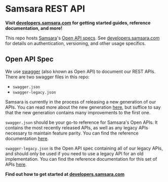 # Samsara REST API

**Visit [developers.samsara.com](https://developers.samsara.com) for getting started guides, reference documentation, and more!**

This repo hosts [Samsara](https://www.samsara.com)'s [Open API specs](https://swagger.io/specification/v2). See [developers.samsara.com](https://developers.samsara.com) for details on authentication, versioning, and other usage specifics.

## Open API Spec

We use [swagger](https://swagger.io/specification/v2) (also known as Open API) to document our REST APIs. There are two swagger files in this repo:

- `swagger.json`
- `swagger-legacy.json`

Samsara is currently in the process of releasing a new generation of our APIs. You can read more about the new generation [here](https://developers.samsara.com/docs/introducing-our-next-generation-api), but suffice to say that the new generation contains many improvements to the first one.

`swagger.json` should be your go-to reference for Samsara's Open APIs. It contains the most recently released APIs, as well as any legacy APIs necessary to maintain feature parity. You can find the reference documentation [here](https://www.samsara.com/api).

`swagger-legacy.json` is the Open API spec containing all of our legacy APIs, and should only be used if you need to use a legacy API for an old implementation. You can find the reference documentation for this set of APIs [here](https://www.samsara.com/api-legacy).

**Find out how to get started at [developers.samsara.com](https://developers.samsara.com/docs/getting-started)**
